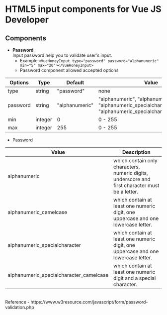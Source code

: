 # HTML5 input components for Vue JS Developer

## Components

* **Password** <br />
    Input password help you to validate user's input.
    * Example `<VueHoneyInput type="password" password="alphanumeric" min="5" max="20"></VueHoneyInput>`
    * Password component allowed accepted options <br />
    
    
Options  |  Type   | Default | Value |
-------- | ------- | ------- | ----- |
type | string | "password"| none
password | string | "alphanumeric" | "alphanumeric", "alphanumeric_camelcase", "alphanumeric_specialcharacter", "alphanumeric_specialcharacter_camelcase"
min | integer | 0 | 0 - 255
max | integer | 255 | 0 - 255

* Password <br />

Value | Description
----- | ------------
alphanumeric | which contain only characters, numeric digits, underscore and first character must be a letter.
alphanumeric_camelcase | which contain at least one numeric digit, one uppercase and one lowercase letter.
alphanumeric_specialcharacter | which contain at least one numeric digit, one uppercase and one lowercase letter.
alphanumeric_specialcharacter_camelcase | which contain at least one numeric digit and a special character.
<br />
Reference - https://www.w3resource.com/javascript/form/password-validation.php
